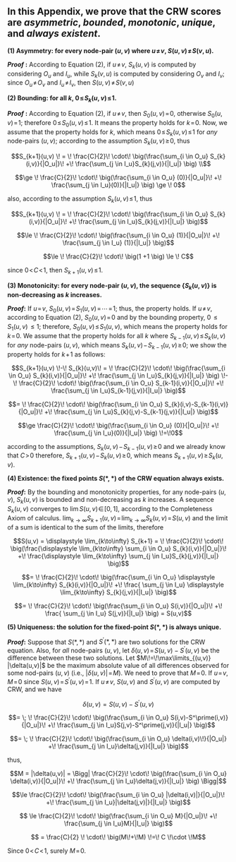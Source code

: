 ## In this Appendix, we prove that the CRW scores are ***asymmetric***, ***bounded***, ***monotonic***, ***unique***, and ***always existent***.


**(1) Asymmetry: for every node-pair $`(u,v)`$ where $`u\!\neq \!v`$, $`S(u,v)\! \neq \!S(v,u)`$.**

***Proof* :** According to Equation (2), if $`u\!\neq\!v`$, $`S_k(u,v)`$ is computed by considering $`O_u`$ and $`I_u`$, while $`S_k(v,u)`$ is computed by considering $`O_v`$ and $`I_v`$; since $`O_u \!\neq\! O_v`$ and $`I_u \!\neq\! I_v`$, then $`S(u,v) \!\neq\! S(v,u)`$

**(2) Bounding: for all $`k`$,  $`0 \!\le \!S_k(u,v) \!\le\! 1`$.**

***Proof* :** According to Equation (2), if $`u\! \neq \!v`$, then $`S_0(u,v)\!=\!0`$, otherwise $`S_0(u,v)\!=\!1`$; therefore $`0 \!\le \!S_0(u,v)\! \le \!1`$. It means the property holds for $`k\!=\!0`$. Now, we assume that the property holds for $`k`$, which means $`0\! \le\! S_k(u,v)\! \le\! 1`$ for *any* node-pairs $`(u,v)`$; according to the assumption $`S_k(u,v) \!\ge\! 0`$, thus

```math
S_{k+1}(u,v) \! =  \! \frac{C}{2}\! \cdot\! \big(\frac{\sum_{i \in O_u} S_{k}(i,v)}{|O_u|}\! +\! \frac{\sum_{j \in I_u}S_{k}(j,v)}{|I_u|}  \big) \\
```
```math
\ge  \! \frac{C}{2}\! \cdot\! \big(\frac{\sum_{i \in O_u} (0)}{|O_u|}\! +\! \frac{\sum_{j \in I_u}(0)}{|I_u|}  \big)
\ge \! 0
```
also, according to the assumption $`S_k(u,v) \!\le \!1`$, thus

```math
S_{k+1}(u,v) \! =  \! \frac{C}{2}\! \cdot\! \big(\frac{\sum_{i \in O_u} S_{k}(i,v)}{|O_u|}\! +\! \frac{\sum_{j \in I_u}S_{k}(j,v)}{|I_u|}  \big)
```
```math
\le  \! \frac{C}{2}\! \cdot\! \big(\frac{\sum_{i \in O_u} (1)}{|O_u|}\! +\! \frac{\sum_{j \in I_u} (1)}{|I_u|}  \big)
```
```math
\le \! \frac{C}{2}\! \cdot\! \big(1 +1  \big) \le \! C
```
since $`0 \!< \!C\! <\! 1`$, then $`S_{k+1}(u,v) \!\le \!1`$.

**(3) Monotonicity: for every node-pair $`(u,v)`$, the sequence \{$`S_k(u,v)`$\} is non-decreasing as $`k`$ increases.**

***Proof*:** If $`u\!=\!v`$, $`S_0(u,v) \!=\! S_1(u,v) \!=\! \cdots \!=\! 1`$; thus, the property holds. If $`u \!\neq\! v`$, according to Equation (2), $`S_0(u,v)\!=\!0`$ and by the bounding property, $`0 \!\le S_1(u,v)\! \le 1`$; therefore, $`S_0(u,v)\! \le \!S_1(u,v)`$, which means the property holds for $`k\!=\!0`$. We assume that the property holds for all $`k`$ where $`S_{k-1}(u,v) \! \le \!S_k(u,v) `$ for *any* node-pairs $`(u,v)`$, which means $`S_k(u,v)\!-\! S_{k-1}(u,v) \!\ge\! 0`$; we show the property holds for $`k\!+\!1`$ as follows:
```math
S_{k+1}(u,v) \!-\! S_{k}(u,v)\! =  \! \frac{C}{2}\! \cdot\! \big(\frac{\sum_{i \in O_u} S_{k}(i,v)}{|O_u|}\! +\! \frac{\sum_{j \in I_u}S_{k}(j,v)}{|I_u|}  \big) \!-\! \frac{C}{2}\! \cdot\! \big(\frac{\sum_{i \in O_u} S_{k-1}(i,v)}{|O_u|}\! +\! \frac{\sum_{j \in I_u}S_{k-1}(j,v)}{|I_u|}  \big)
```
```math
= \! \frac{C}{2}\! \cdot\! \big(\frac{\sum_{i \in O_u} S_{k}(i,v)-S_{k-1}(i,v)}{|O_u|}\! +\! \frac{\sum_{j \in I_u}S_{k}(j,v)-S_{k-1}(j,v)}{|I_u|}  \big)
```
```math
\ge \frac{C}{2}\! \cdot\! \big(\frac{\sum_{i \in O_u} (0)}{|O_u|}\! +\! \frac{\sum_{j \in I_u}(0)}{|I_u|}  \big) \!=\!0
```

according to the assumptions, $`S_k(u,v)\! -\! S_{k-1}(u,v) \!\ge\! 0`$ and we already know that $`C\! > \!0`$ therefore, $`S_{k+1}(u,v) \!- \!S_k(u,v) \!\ge\! 0`$, which means $`S_{k+1}(u,v) \!\ge\! S_k(u,v)`$.

**(4) Existence: the fixed points $`S(*,*)`$ of the CRW equation always exists.**

***Proof*:** By the bounding and monotonicity properties, for any node-pairs $`(u,v)`$, $`S_k(u,v)`$ is bounded and non-decreasing as $`k`$ increases. A sequence $`S_k(u,v)`$ converges to $`\lim S(u,v) \!\in\! [0,1]`$, according to the Completeness Axiom of calculus. $`\displaystyle\lim_{k\to\infty} S_{k+1}(u,v) \!=\! \displaystyle\lim_{k\to\infty} S_k(u,v)\! =\! S(u,v)`$ and the limit of a sum is identical to the sum of the limits, therefore

```math
S(u,v) = \displaystyle \lim_{k\to\infty} S_{k+1} =   \! \frac{C}{2}\! \cdot\! \big(\frac{\displaystyle \lim_{k\to\infty} \sum_{i \in O_u} S_{k}(i,v)}{|O_u|}\! +\! \frac{\displaystyle \lim_{k\to\infty} \sum_{j \in I_u}S_{k}(j,v)}{|I_u|}  \big)
```
```math
=   \! \frac{C}{2}\! \cdot\! \big(\frac{\sum_{i \in O_u} \displaystyle \lim_{k\to\infty}  S_{k}(i,v)}{|O_u|}\! +\! \frac{ \sum_{j \in I_u} \displaystyle \lim_{k\to\infty} S_{k}(j,v)}{|I_u|}  \big)
```
```math
=   \! \frac{C}{2}\! \cdot\! \big(\frac{\sum_{i \in O_u} S(i,v)}{|O_u|}\! +\! \frac{ \sum_{j \in I_u} S(j,v)}{|I_u|}  \big) = S(u,v)
```

**(5) Uniqueness: the solution for the fixed-point $`S(*,*)`$ is always unique.**

***Proof*:** Suppose that $`S(*,*)`$ and $`S^\prime(*,*)`$ are two solutions for the CRW equation. Also, for *all* node-pairs $`(u,v)`$, let $`\delta(u,v) \!=\! S(u,v) - S^\prime(u,v)`$ be the difference between these two solutions. Let $`M\!=\!\max\limits_{(u,v)} |\delta(u,v)|`$ be the maximum absolute value of all differences observed for some nod-pairs $`(u,v)`$ (i.e., $`|\delta(u,v)| \!= \!M)`$. We need to prove that $`M\!=\!0`$. If $`u\!=\!v`$, $`M\!=\!0`$ since $`S(u,v)\! =\! S^\prime(u,v) \!=\! 1`$. If $`u \!\neq \!v`$, $`S(u,v)`$ and $`S^\prime(u,v)`$ are computed by CRW, and we have

```math
\delta(u,v) = S(u,v) - S^\prime(u,v)
```
```math
= \; \! \frac{C}{2}\! \cdot\! \big(\frac{\sum_{i \in O_u} S(i,v)-S^\prime(i,v)}{|O_u|}\! +\! \frac{\sum_{j \in I_u}S(j,v)-S^\prime(j,v)}{|I_u|}  \big)
```
```math
= \; \! \frac{C}{2}\! \cdot\! \big(\frac{\sum_{i \in O_u} \delta(i,v)\!}{|O_u|} +\! \frac{\sum_{j \in I_u}\delta(j,v)}{|I_u|} \big)
```
thus,

```math
M = |\delta(u,v)| = \Bigg|  \frac{C}{2}\! \cdot\! \big(\frac{\sum_{i \in O_u} \delta(i,v)}{|O_u|}\! +\! \frac{\sum_{j \in I_u}\delta(j,v)}{|I_u|} \big) \Bigg|
```
```math
\le  \frac{C}{2}\! \cdot\! \big(\frac{\sum_{i \in O_u} |\delta(i,v)|}{|O_u|}\! +\! \frac{\sum_{j \in I_u}|\delta(j,v)|}{|I_u|} \big)
```
```math
 \le  \frac{C}{2}\! \cdot\! \big(\frac{\sum_{i \in O_u} M}{|O_u|}\! +\! \frac{\sum_{j \in I_u}M}{|I_u|} \big)
```
```math
 = \frac{C}{2} \! \cdot\! \big(M\!+\!M) \!=\! C \!\cdot \!M
```
Since $`0\! <\! C \!< \!1`$, surely $`M\!=\!0`$.
